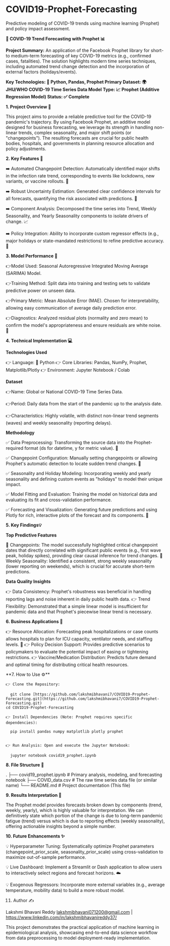 # COVID19-Prophet-Forecasting
Predictive modeling of COVID-19 trends using machine learning (Prophet) and policy impact assessment.

**🦠 COVID-19 Trend Forecasting with Prophet 📊**

**Project Summary:** An application of the Facebook Prophet library for short- to medium-term forecasting of key COVID-19 metrics (e.g., confirmed cases, fatalities). The solution highlights modern time series techniques, including automated trend change detection and the incorporation of external factors (holidays/events).

**Key Technologies: 🐍 Python, Pandas, Prophet
Primary Dataset: 🌍 JHU/WHO COVID-19 Time Series Data
Model Type: 📈 Prophet (Additive Regression Model)
Status: ✅ Complete**

**1. Project Overview 🌟**

This project aims to provide a reliable predictive tool for the COVID-19 pandemic's trajectory. By using Facebook Prophet, an additive model designed for business forecasting, we leverage its strength in handling non-linear trends, complex seasonality, and major shift points (or "changepoints"). The resulting forecasts are crucial for public health bodies, hospitals, and governments in planning resource allocation and policy adjustments.

**2. Key Features 🔑**

  ➡️ Automated Changepoint Detection: Automatically identified major shifts in the infection rate trend, corresponding to events like lockdowns, new variants, or vaccine rollouts. 🚨

  ➡️ Robust Uncertainty Estimation: Generated clear confidence intervals for all forecasts, quantifying the risk associated with predictions. 🔮

  ➡️ Component Analysis: Decomposed the time series into Trend, Weekly Seasonality, and Yearly Seasonality components to isolate drivers of change. 📈

  ➡️ Policy Integration: Ability to incorporate custom regressor effects (e.g., major holidays or state-mandated restrictions) to refine predictive accuracy. 📅

**3. Model Performance 🎯**

  👉Model Used: Seasonal Autoregressive Integrated Moving Average (SARIMA) Model.

  👉Training Method: Split data into training and testing sets to validate predictive power on unseen data.

  👉Primary Metric: Mean Absolute Error (MAE). Chosen for interpretability, allowing easy communication of average daily prediction error.

  👉Diagnostics: Analyzed residual plots (normality and zero mean) to confirm the model's appropriateness and ensure residuals are white noise. 🧪

**4. Technical Implementation 💻**

**Technologies Used**

   👉 Language: 🐍 Python
   👉 Core Libraries: Pandas, NumPy, Prophet, Matplotlib/Plotly
   👉 Environment: Jupyter Notebook / Colab

 **Dataset**

  👉Name: Global or National COVID-19 Time Series Data.

  👉Period: Daily data from the start of the pandemic up to the analysis date.

  👉Characteristics: Highly volatile, with distinct non-linear trend segments (waves) and weekly seasonality (reporting delays).

 **Methodology**

   ✅ Data Preprocessing: Transforming the source data into the Prophet-required format (ds for datetime, y for metric value). 🧼
   
   ✅ Changepoint Configuration: Manually setting changepoints or allowing Prophet's automatic detection to locate sudden trend changes. 🔎
   
   ✅ Seasonality and Holiday Modeling: Incorporating weekly and yearly seasonality and defining custom events as "holidays" to model their unique impact.
   
   ✅ Model Fitting and Evaluation: Training the model on historical data and evaluating its fit and cross-validation performance.
   
   ✅ Forecasting and Visualization: Generating future predictions and using Plotly for rich, interactive plots of the forecast and its components. 🚀

**5. Key Findings💡**

  **Top Predictive Features**

  🌟 Changepoints: The model successfully highlighted critical changepoint dates that directly correlated with significant public events (e.g., first wave peak, holiday spikes), providing clear causal inference for trend changes.
  🌟 Weekly Seasonality: Identified a consistent, strong weekly seasonality (lower reporting on weekends), which is crucial for accurate short-term predictions.

**Data Quality Insights**

  👉 Data Consistency: Prophet's robustness was beneficial in handling reporting lags and noise inherent in daily public health data.
  👉 Trend Flexibility: Demonstrated that a simple linear model is insufficient for pandemic data and that Prophet's piecewise linear trend is necessary.

**6. Business Applications 💼**

  👉 Resource Allocation: Forecasting peak hospitalizations or case counts allows hospitals to plan for ICU capacity, ventilator needs, and staffing levels. 🏥
  👉 Policy Decision Support: Provides predictive scenarios to policymakers to evaluate the potential impact of easing or tightening restrictions. 👉 Vaccine/Medication Distribution: Predicts future demand and optimal timing for distributing critical health resources.

**7. How to Use ⚙**️

    👉 Clone the Repository:

      git clone [https://github.com/lakshmibhavani7/COVID19-Prophet-Forecasting.git](https://github.com/lakshmibhavani7/COVID19-Prophet-Forecasting.git)
    cd COVID19-Prophet-Forecasting

    👉 Install Dependencies (Note: Prophet requires specific dependencies):

      pip install pandas numpy matplotlib plotly prophet


    👉 Run Analysis: Open and execute the Jupyter Notebook:

      jupyter notebook covid19_prophet.ipynb


**8. File Structure 📂**


.
├── covid19_prophet.ipynb           # Primary analysis, modeling, and forecasting notebook
├── COVID_data.csv                  # The raw time series data file (or similar name)
└── README.md                       # Project documentation (This file)


**9. Results Interpretation 📖**

The Prophet model provides forecasts broken down by components (trend, weekly, yearly), which is highly valuable for interpretation. We can definitively state which portion of the change is due to long-term pandemic fatigue (trend) versus which is due to reporting effects (weekly seasonality), offering actionable insights beyond a simple number.

**10. Future Enhancements ✨**

   💡 Hyperparameter Tuning: Systematically optimize Prophet parameters (changepoint_prior_scale, seasonality_prior_scale) using cross-validation to maximize out-of-sample performance.

   💡 Live Dashboard: Implement a Streamlit or Dash application to allow users to interactively select regions and forecast horizons. ☁️

   💡 Exogenous Regressors: Incorporate more external variables (e.g., average temperature, mobility data) to build a more robust model.

11. Author ✍️

Lakshmi Bhavani Reddy 
lakshmibhavani071200@gmail.com | https://www.linkedin.com/in/lakshmibhavanireddy37/


This project demonstrates the practical application of machine learning in epidemiological analysis, showcasing end-to-end data science workflow from data preprocessing to model deployment-ready implementation.

